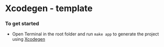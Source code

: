 # Xcodegen - template

### To get started
- Open Terminal in the root folder and run `make app` to generate the project using [Xcodegen](https://github.com/yonaskolb/XcodeGen) 

